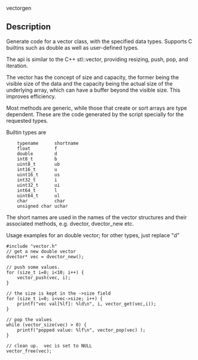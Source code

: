 vectorgen

Description
-----------

Generate code for a vector class, with the specified data types.  Supports C
builtins such as double as well as user-defined types.

The api is similar to the C++ stl::vector, providing resizing, push, pop,
and iteration.

The vector has the concept of size and capacity, the former being the visible
size of the data and the capacity being the actual size of the underlying
array, which can have a buffer beyond the visible size.  This improves
efficiency.  

Most methods are generic, while those that create or sort arrays are type
dependent.  These are the code generated by the script specially for the
requested types.

Builtin types are 

        typename      shortname
        float         f
        double        d
        int8_t        b
        uint8_t       ub
        int16_t       u
        uint16_t      us
        int32_t       i
        uint32_t      ui
        int64_t       l
        uint64_t      ul
        char          char
        unsigned char uchar

The short names are used in the names of the vector structures and their
associated methods, e.g. dvector, dvector_new etc.

Usage examples for an double vector; for other types, just replace "d"

    #include "vector.h"
    // get a new double vector
    dvector* vec = dvector_new();

    // push some values.
    for (size_t i=0; i<10; i++) {
        vector_push(vec, i);
    }

    // the size is kept in the ->size field
    for (size_t i=0; i<vec->size; i++) {
        printf("vec val[%lf]: %ld\n", i, vector_get(vec,i));
    }

    // pop the values
    while (vector_size(vec) > 0) {
        printf("popped value: %lf\n", vector_pop(vec) );
    }

    // clean up.  vec is set to NULL
    vector_free(vec);
